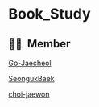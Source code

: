 # Book_Study
## 🤜🏻  Member

[Go-Jaecheol](https://github.com/Go-Jaecheol)

[SeongukBaek](https://github.com/SeongukBaek)

[choi-jaewon](https://github.com/choi-jaewon)
